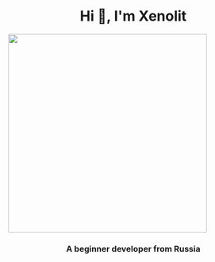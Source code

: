 <h1 align="center">Hi 👋, I'm Xenolit</h1>
<img src="https://user-images.githubusercontent.com/81859776/177783743-6d44305a-2ad9-4748-a52e-ed54b3be4f4f.png" width="400" height="400"/></h6>
<h3 align="center">A beginner developer from Russia</h3>
